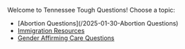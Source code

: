 Welcome to Tennessee Tough Questions! Choose a topic:

- [Abortion Questions](/2025-01-30-Abortion Questions)
- [Immigration Resources](/2025-02-06-Immigration-Resources)
- [Gender Affirming Care Questions](/2025-02-26-Gender-Affirming-Care-Questions)
